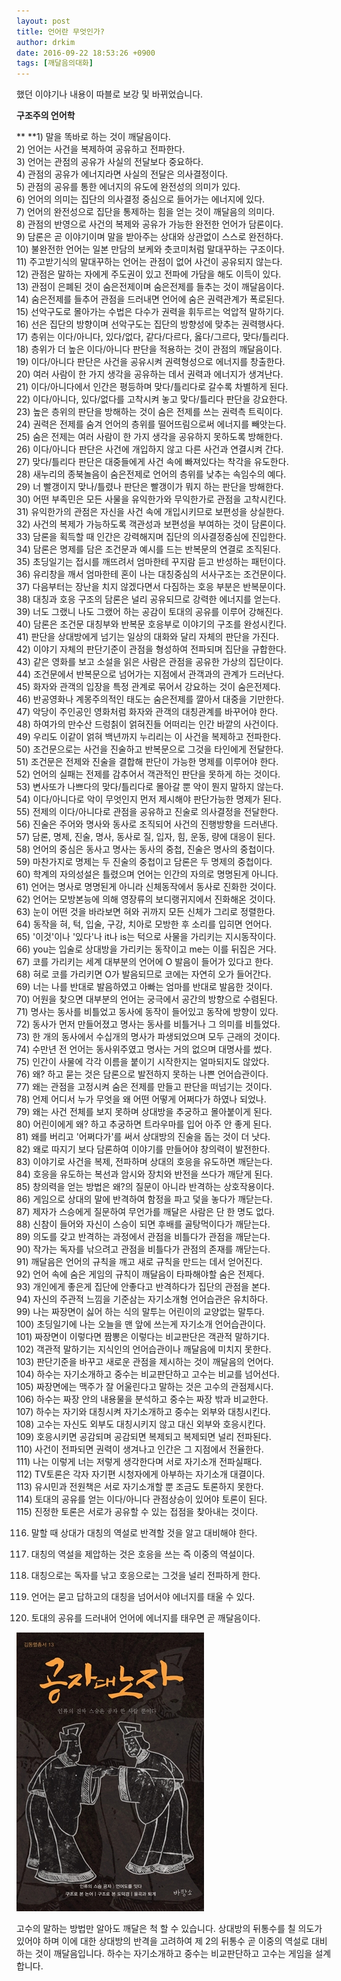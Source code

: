 ```yaml
---
layout: post
title: 언어란 무엇인가?
author: drkim
date: 2016-09-22 18:53:26 +0900
tags: [깨달음의대화]
---
```

 했던 이야기나 내용이 따블로 보강 및 바뀌었습니다.

  


  

      
**구조주의 언어학**

** 
**1) 말을 똑바로 하는 것이 깨달음이다.         
2) 언어는 사건을 복제하여 공유하고 전파한다.         
3) 언어는 관점의 공유가 사실의 전달보다 중요하다.         
4) 관점의 공유가 에너지라면 사실의 전달은 의사결정이다.         
5) 관점의 공유를 통한 에너지의 유도에 완전성의 의미가 있다.         
6) 언어의 의미는 집단의 의사결정 중심으로 들어가는 에너지에 있다.         
7) 언어의 완전성으로 집단을 통제하는 힘을 얻는 것이 깨달음의 의미다.         
8) 관점의 반영으로 사건의 복제와 공유가 가능한 완전한 언어가 담론이다.         
9) 담론은 곧 이야기이며 말을 받아주는 상대와 상관없이 스스로 완전하다.         
10) 불완전한 언어는 일본 만담의 보케와 츳코미처럼 말대꾸하는 구조이다.         
11) 주고받기식의 말대꾸하는 언어는 관점이 없어 사건이 공유되지 않는다.         
12) 관점은 말하는 자에게 주도권이 있고 전파에 가담을 해도 이득이 있다.         
13) 관점이 은폐된 것이 숨은전제이며 숨은전제를 들추는 것이 깨달음이다.         
14) 숨은전제를 들추어 관점을 드러내면 언어에 숨은 권력관계가 폭로된다.         
15) 선악구도로 몰아가는 수법은 다수가 권력을 휘두르는 억압적 말하기다.         
16) 선은 집단의 방향이며 선악구도는 집단의 방향성에 맞추는 권력행사다.         
17) 층위는 이다/아니다, 있다/없다, 같다/다르다, 옳다/그르다, 맞다/틀리다.         
18) 층위가 더 높은 이다/아니다 판단을 적용하는 것이 관점의 깨달음이다.         
19) 이다/아니다 판단은 사건을 공유시켜 권력형성으로 에너지를 창출한다.         
20) 여러 사람이 한 가지 생각을 공유하는 데서 권력과 에너지가 생겨난다.         
21) 이다/아니다에서 인간은 평등하며 맞다/틀리다로 갈수록 차별하게 된다.         
22) 이다/아니다, 있다/없다를 고착시켜 놓고 맞다/틀리다 판단을 강요한다.         
23) 높은 층위의 판단을 방해하는 것이 숨은 전제를 쓰는 권력측 트릭이다.         
24) 권력은 전제를 숨겨 언어의 층위를 떨어뜨림으로써 에너지를 빼앗는다.         
25) 숨은 전제는 여러 사람이 한 가지 생각을 공유하지 못하도록 방해한다.         
26) 이다/아니다 판단은 사건에 개입하지 않고 다른 사건과 연결시켜 간다.         
27) 맞다/틀리다 판단은 대중들에게 사건 속에 빠져있다는 착각을 유도한다.         
28) 새누리의 종북놀음이 숨은전제로 언어의 층위를 낮추는 속임수의 예다.         
29) 너 빨갱이지 맞나/틀렸나 판단은 빨갱이가 뭐지 하는 판단을 방해한다.         
30) 어떤 부족민은 모든 사물을 유익한가와 무익한가로 관점을 고착시킨다.         
31) 유익한가의 관점은 자신을 사건 속에 개입시키므로 보편성을 상실한다.         
32) 사건의 복제가 가능하도록 객관성과 보편성을 부여하는 것이 담론이다.         
33) 담론을 획득할 때 인간은 강력해지며 집단의 의사결정중심에 진입한다.         
34) 담론은 명제를 담은 조건문과 예시를 드는 반복문의 연결로 조직된다.         
35) 초딩일기는 접시를 깨뜨려서 엄마한테 꾸지람 듣고 반성하는 패턴이다.         
36) 유리창을 깨서 엄마한테 혼이 나는 대칭중심의 서사구조는 조건문이다.         
37) 다음부터는 장난을 치지 않겠다면서 다짐하는 호응 부분은 반복문이다.         
38) 대칭과 호응 구조의 담론은 널리 공유되므로 강력한 에너지를 얻는다.         
39) 너도 그랬니 나도 그랬어 하는 공감이 토대의 공유를 이루어 강해진다.         
40) 담론은 조건문 대칭부와 반복문 호응부로 이야기의 구조를 완성시킨다.         
41) 판단을 상대방에게 넘기는 일상의 대화와 달리 자체의 판단을 가진다.         
42) 이야기 자체의 판단기준이 관점을 형성하여 전파되며 집단을 규합한다.         
43) 같은 영화를 보고 소설을 읽은 사람은 관점을 공유한 가상의 집단이다.         
44) 조건문에서 반복문으로 넘어가는 지점에서 관객과의 관계가 드러난다.         
45) 화자와 관객의 입장을 특정 관계로 묶어서 강요하는 것이 숨은전제다.         
46) 반공영화나 계몽주의적인 태도는 숨은전제를 깔아서 대중을 기만한다.         
47) 악당이 주인공인 영화처럼 화자와 관객의 대칭관계를 바꾸어야 한다.         
48) 하여가의 만수산 드렁칡이 얽혀진들 어떠리는 인간 바깥의 사건이다.         
49) 우리도 이같이 얽혀 백년까지 누리리는 이 사건을 복제하고 전파한다.         
50) 조건문으로는 사건을 진술하고 반복문으로 그것을 타인에게 전달한다.         
51) 조건문은 전제와 진술을 결합해 판단이 가능한 명제를 이루어야 한다.         
52) 언어의 실패는 전제를 감추어서 객관적인 판단을 못하게 하는 것이다.         
53) 변사또가 나쁘다의 맞다/틀리다로 몰아갈 뿐 악이 뭔지 말하지 않는다.         
54) 이다/아니다로 악이 무엇인지 먼저 제시해야 판단가능한 명제가 된다.         
55) 전제의 이다/아니다로 관점을 공유하고 진술로 의사결정을 전달한다.         
56) 진술은 주어와 명사와 동사로 조직되어 사건의 진행방향을 드러낸다.         
57) 담론, 명제, 진술, 명사, 동사로 질, 입자, 힘, 운동, 량에 대응이 된다.         
58) 언어의 중심은 동사고 명사는 동사의 중첩, 진술은 명사의 중첩이다.         
59) 마찬가지로 명제는 두 진술의 중첩이고 담론은 두 명제의 중첩이다.         
60) 학계의 자의성설은 틀렸으며 언어는 인간의 자의로 명명된게 아니다.         
61) 언어는 명사로 명명된게 아니라 신체동작에서 동사로 진화한 것이다.         
62) 언어는 모방본능에 의해 영장류의 보디랭귀지에서 진화해온 것이다.         
63) 눈이 어떤 것을 바라보면 혀와 귀까지 모든 신체가 그리로 정렬한다.         
64) 동작을 혀, 턱, 입술, 구강, 치아로 모방한 후 소리를 입히면 언어다.         
65) '이것'이나 '있다'나 it나 is는 턱으로 사물을 가리키는 지시동작이다.         
66) you는 입술로 상대방을 가리키는 동작이고 me는 이를 뒤집은 거다.         
67) 코를 가리키는 세계 대부분의 언어에 O 발음이 들어가 있다고 한다.         
68) 혀로 코를 가리키면 O가 발음되므로 코에는 자연히 오가 들어간다.         
69) 너는 나를 반대로 발음하였고 아빠는 엄마를 반대로 발음한 것이다.         
70) 어원을 찾으면 대부분의 언어는 궁극에서 공간의 방향으로 수렴된다.         
71) 명사는 동사를 비틀었고 동사에 동작이 들어있고 동작에 방향이 있다.         
72) 동사가 먼저 만들어졌고 명사는 동사를 비틀거나 그 의미를 비틀었다.         
73) 한 개의 동사에서 수십개의 명사가 파생되었으며 모두 근래의 것이다.         
74) 수만년 전 언어는 동사위주였고 명사는 거의 없으며 대명사를 썼다.         
75) 인간이 사물에 각각 이름을 붙이기 시작한지는 얼마되지도 않았다.         
76) 왜? 하고 묻는 것은 담론으로 발전하지 못하는 나쁜 언어습관이다.         
77) 왜는 관점을 고정시켜 숨은 전제를 만들고 판단을 떠넘기는 것이다.         
78) 언제 어디서 누가 무엇을 왜 어떤 어떻게 어쩌다가 하였나 되었나.         
79) 왜는 사건 전체를 보지 못하며 상대방을 추궁하고 몰아붙이게 된다.         
80) 어린이에게 왜? 하고 추궁하면 트라우마를 입어 아주 안 좋게 된다.         
81) 왜를 버리고 '어쩌다가'를 써서 상대방의 진술을 돕는 것이 더 낫다.         
82) 왜로 따지기 보다 담론하여 이야기를 만들어야 창의력이 발전한다.         
83) 이야기로 사건을 복제, 전파하며 상대의 호응을 유도하면 깨닫는다.         
84) 호응을 유도하는 복선과 암시와 장치와 반전을 쓰다가 깨닫게 된다.         
85) 창의력을 얻는 방법은 왜?의 질문이 아니라 반격하는 상호작용이다.         
86) 게임으로 상대의 말에 반격하여 함정을 파고 덫을 놓다가 깨닫는다.         
87) 제자가 스승에게 질문하여 무언가를 깨달은 사람은 단 한 명도 없다.         
88) 신참이 들어와 자신이 스승이 되면 후배를 골탕먹이다가 깨닫는다.         
89) 의도를 갖고 반격하는 과정에서 관점을 비틀다가 관점을 깨닫는다.         
90) 작가는 독자를 낚으려고 관점을 비틀다가 관점의 존재를 깨닫는다.         
91) 깨달음은 언어의 규칙을 깨고 새로 규칙을 만드는 데서 얻어진다.         
92) 언어 속에 숨은 게임의 규칙이 깨달음이 타파해야할 숨은 전제다.         
93) 개인에게 좋은게 집단에 안좋다고 반격하다가 집단의 관점을 본다.         
94) 자신의 주관적 느낌을 기준삼는 자기소개형 언어습관은 유치하다.         
99) 나는 짜장면이 싫어 하는 식의 말투는 어린이의 교양없는 말투다.         
100) 초딩일기에 나는 오늘을 맨 앞에 쓰는게 자기소개 언어습관이다.         
101) 짜장면이 이렇다면 짬뽕은 이렇다는 비교판단은 객관적 말하기다.         
102) 객관적 말하기는 지식인의 언어습관이나 깨달음에 미치지 못한다.         
103) 판단기준을 바꾸고 새로운 관점을 제시하는 것이 깨달음의 언어다.         
104) 하수는 자기소개하고 중수는 비교판단하고 고수는 비교를 넘어선다.         
105) 짜장면에는 맥주가 잘 어울린다고 말하는 것은 고수의 관점제시다.         
106) 하수는 짜장 안의 내용물을 분석하고 중수는 짜장 밖과 비교한다.         
107) 하수는 자기와 대칭시켜 자기소개하고 중수는 외부와 대칭시킨다.         
108) 고수는 자신도 외부도 대칭시키지 않고 대신 외부와 호응시킨다.         
109) 호응시키면 공감되며 공감되면 복제되고 복제되면 널리 전파된다.         
110) 사건이 전파되면 권력이 생겨나고 인간은 그 지점에서 전율한다.         
111) 나는 이렇게 너는 저렇게 생각한다며 서로 자기소개 전파실패다.         
112) TV토론은 각자 자기편 시청자에게 아부하는 자기소개 대결이다.         
113) 유시민과 전원책은 서로 자기소개할 뿐 조금도 토론하지 못한다.         
114) 토대의 공유를 얻는 이다/아니다 관점상승이 있어야 토론이 된다.         
115) 진정한 토론은 서로가 공유할 수 있는 접점을 찾아내는 것이다.

116) 말할 때 상대가 대칭의 역설로 반격할 것을 알고 대비해야 한다.

117) 대칭의 역설을 제압하는 것은 호응을 쓰는 즉 이중의 역설이다.

118) 대칭으로는 독자를 낚고 호응으로는 그것을 널리 전파하게 한다.

119) 언어는 묻고 답하고의 대칭을 넘어서야 에너지를 태울 수 있다.

120) 토대의 공유를 드러내어 언어에 에너지를 태우면 곧 깨달음이다. 

  


  



![](/files/attach/images/198/771/755/555.jpg) 

  


고수의 말하는 방법만 알아도 깨달은 척 할 수 있습니다. 상대방의 뒤통수를 칠 의도가 있어야 하며 이에 대한 상대방의 반격을 고려하여 제 2의 뒤통수 곧 이중의 역설로 대비하는 것이 깨달음입니다. 하수는 자기소개하고 중수는 비교판단하고 고수는 게임을 설계합니다.